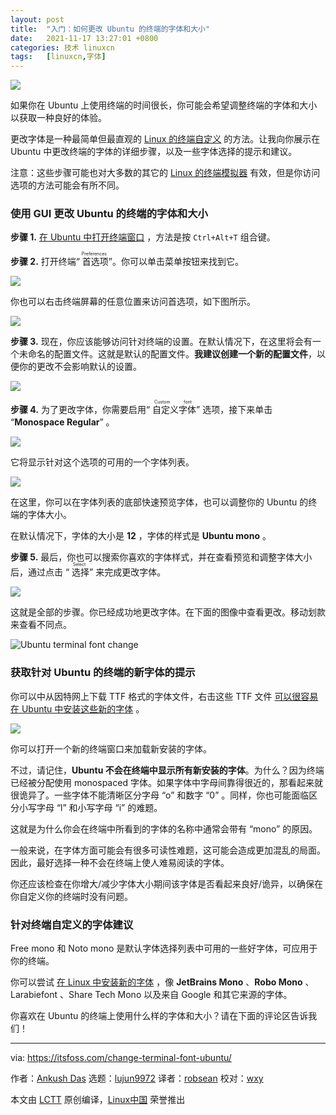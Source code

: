 ```yaml
---
layout: post
title:	"入门：如何更改 Ubuntu 的终端的字体和大小"
date:	2021-11-17 13:27:01 +0800 
categories:	技术 linuxcn 
tags:	[linuxcn,字体]
---
```



![](/Asserts/Images/album/202111/17/132645otre44u7ge68tzzb.jpg)


如果你在 Ubuntu 上使用终端的时间很长，你可能会希望调整终端的字体和大小以获取一种良好的体验。


更改字体是一种最简单但最直观的 [Linux 的终端自定义](https://itsfoss.com/customize-linux-terminal/) 的方法。让我向你展示在 Ubuntu 中更改终端的字体的详细步骤，以及一些字体选择的提示和建议。


注意：这些步骤可能也对大多数的其它的 [Linux 的终端模拟器](https://itsfoss.com/linux-terminal-emulators/) 有效，但是你访问选项的方法可能会有所不同。


### 使用 GUI 更改 Ubuntu 的终端的字体和大小


**步骤 1.** [在 Ubuntu 中打开终端窗口](https://itsfoss.com/open-terminal-ubuntu/) ，方法是按 `Ctrl+Alt+T` 组合键。


**步骤 2.** 打开终端“<ruby> 首选项 <rt>  Preferences </rt></ruby>”。你可以单击菜单按钮来找到它。


![](/Asserts/Images/album/202111/17/132703fn9cbztcnxkcz9nb.png)


你也可以右击终端屏幕的任意位置来访问首选项，如下图所示。


![](/Asserts/Images/album/202111/17/132703hutffu35dt33y2dn.png)


**步骤 3.** 现在，你应该能够访问针对终端的设置。在默认情况下，在这里将会有一个未命名的配置文件。这就是默认的配置文件。**我建议创建一个新的配置文件**，以便你的更改不会影响默认的设置。


![](/Asserts/Images/album/202111/17/132705njh4ng0qzq40iex2.png)


**步骤 4.** 为了更改字体，你需要启用“<ruby> 自定义字体 <rt>  Custom font </rt></ruby>” 选项，接下来单击 “**Monospace Regular**” 。


![](/Asserts/Images/album/202111/17/132707ityaczde00izm5qi.png)


它将显示针对这个选项的可用的一个字体列表。


![](/Asserts/Images/album/202111/17/132709utjbejwrz9ziddw8.png)


在这里，你可以在字体列表的底部快速预览字体，也可以调整你的 Ubuntu 的终端的字体大小。


在默认情况下，字体的大小是 **12** ，字体的样式是 **Ubuntu mono** 。


**步骤 5.** 最后，你也可以搜索你喜欢的字体样式，并在查看预览和调整字体大小后，通过点击 “<ruby> 选择 <rt>  Select </rt></ruby>” 来完成更改字体。


![](/Asserts/Images/album/202111/17/132710tcc4xlbc1dp9ccel.png)


这就是全部的步骤。你已经成功地更改字体。在下面的图像中查看更改。移动划款来查看不同点。


![Ubuntu terminal font change](/Asserts/Images/album/202111/17/132711bouvync3nbbilcx3.png)


### 获取针对 Ubuntu 的终端的新字体的提示


你可以中从因特网上下载 TTF 格式的字体文件，右击这些 TTF 文件 [可以很容易在 Ubuntu 中安装这些新的字体](https://itsfoss.com/install-fonts-ubuntu/) 。


![](/Asserts/Images/album/202111/17/132713n22572i7gdi274ii.png)


你可以打开一个新的终端窗口来加载新安装的字体。


不过，请记住，**Ubuntu 不会在终端中显示所有新安装的字体**。为什么？因为终端已经被分配使用 monospaced 字体。如果字体中字母间靠得很近的，那看起来就很诡异了。一些字体不能清晰区分字母 “o” 和数字 “0” 。同样，你也可能面临区分小写字母 “l” 和小写字母 “i” 的难题。


这就是为什么你会在终端中所看到的字体的名称中通常会带有 “mono” 的原因。


一般来说，在字体方面可能会有很多可读性难题，这可能会造成更加混乱的局面。因此，最好选择一种不会在终端上使人难易阅读的字体。


你还应该检查在你增大/减少字体大小期间该字体是否看起来良好/诡异，以确保在你自定义你的终端时没有问题。


### 针对终端自定义的字体建议


Free mono 和 Noto mono 是默认字体选择列表中可用的一些好字体，可应用于你的终端。


你可以尝试 [在 Linux 中安装新的字体](https://itsfoss.com/install-fonts-ubuntu/) ，像 **JetBrains Mono** 、**Robo Mono** 、Larabiefont 、Share Tech Mono 以及来自 Google 和其它来源的字体。


你喜欢在 Ubuntu 的终端上使用什么样的字体和大小？请在下面的评论区告诉我们！




---


via: <https://itsfoss.com/change-terminal-font-ubuntu/>


作者：[Ankush Das](https://itsfoss.com/author/ankush/) 选题：[lujun9972](https://github.com/lujun9972) 译者：[robsean](https://github.com/robsean) 校对：[wxy](https://github.com/wxy)


本文由 [LCTT](https://github.com/LCTT/TranslateProject) 原创编译，[Linux中国](https://linux.cn/) 荣誉推出
